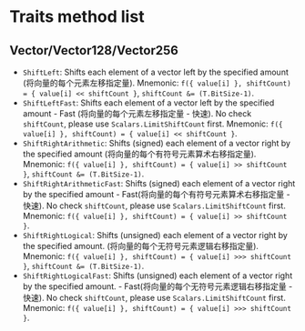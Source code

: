 # Traits method list

## Vector/Vector128/Vector256

- `ShiftLeft`: Shifts each element of a vector left by the specified amount (将向量的每个元素左移指定量).
  Mnemonic: `f({ value[i] }, shiftCount) = { value[i] << shiftCount }`, `shiftCount &= (T.BitSize-1)`.
- `ShiftLeftFast`: Shifts each element of a vector left by the specified amount - Fast (将向量的每个元素左移指定量 - 快速). No check `shiftCount`, please use `Scalars.LimitShiftCount` first.
  Mnemonic: `f({ value[i] }, shiftCount) = { value[i] << shiftCount }`.
- `ShiftRightArithmetic`: Shifts (signed) each element of a vector right by the specified amount (将向量的每个有符号元素算术右移指定量).
  Mnemonic: `f({ value[i] }, shiftCount) = { value[i] >> shiftCount }`, `shiftCount &= (T.BitSize-1)`.
- `ShiftRightArithmeticFast`: Shifts (signed) each element of a vector right by the specified amount - Fast(将向量的每个有符号元素算术右移指定量 - 快速). No check `shiftCount`, please use `Scalars.LimitShiftCount` first.
  Mnemonic: `f({ value[i] }, shiftCount) = { value[i] >> shiftCount }`.
- `ShiftRightLogical`: Shifts (unsigned) each element of a vector right by the specified amount. (将向量的每个无符号元素逻辑右移指定量).
  Mnemonic: `f({ value[i] }, shiftCount) = { value[i] >>> shiftCount }`, `shiftCount &= (T.BitSize-1)`.
- `ShiftRightLogicalFast`: Shifts (unsigned) each element of a vector right by the specified amount. - Fast(将向量的每个无符号元素逻辑右移指定量 - 快速). No check `shiftCount`, please use `Scalars.LimitShiftCount` first.
  Mnemonic: `f({ value[i] }, shiftCount) = { value[i] >>> shiftCount }`.
